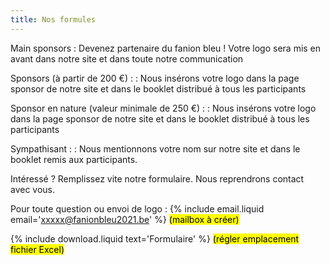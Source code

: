 ```yaml
---
title: Nos formules
---
```

Main sponsors
: Devenez partenaire du fanion bleu !
  Votre logo sera mis en avant dans notre site et dans toute notre communication

Sponsors (à partir de 200 €) :
: Nous insérons votre logo dans la page sponsor de notre site et dans le booklet distribué à tous les participants

Sponsor en nature (valeur minimale de 250 €) :
: Nous insérons votre logo dans la page sponsor de notre site et dans le booklet distribué à tous les participants

Sympathisant :
: Nous mentionnons votre nom sur notre site et dans le booklet remis aux participants.

Intéressé ? Remplissez vite notre formulaire. Nous reprendrons contact avec vous.

Pour toute question ou envoi de logo : {% include email.liquid email='xxxxx@fanionbleu2021.be' %} <mark>(mailbox à créer)</mark>

{% include download.liquid text='Formulaire' %} <mark>(régler emplacement fichier Excel)</mark>
